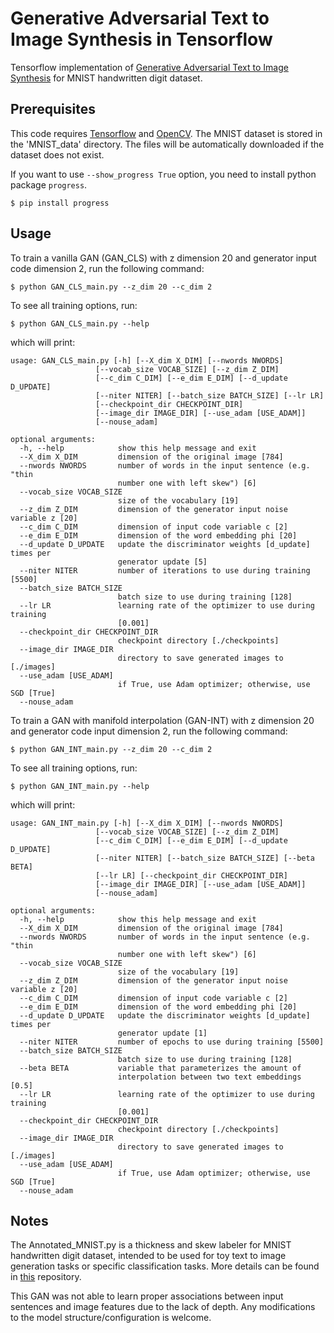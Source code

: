 Generative Adversarial Text to Image Synthesis in Tensorflow
============================================================

Tensorflow implementation of [Generative Adversarial Text to Image Synthesis](https://arxiv.org/abs/1605.05396) for MNIST handwritten digit dataset.

Prerequisites
-------------

This code requires [Tensorflow](https://www.tensorflow.org/) and [OpenCV](http://opencv.org). The MNIST dataset is stored in the 'MNIST_data' directory. The files will be automatically downloaded if the dataset does not exist.
    
If you want to use `--show_progress True` option, you need to install python package `progress`.

    $ pip install progress

Usage
-----

To train a vanilla GAN (GAN_CLS) with z dimension 20 and generator input code dimension 2, run the following command:

    $ python GAN_CLS_main.py --z_dim 20 --c_dim 2

To see all training options, run:

    $ python GAN_CLS_main.py --help

which will print:

    usage: GAN_CLS_main.py [-h] [--X_dim X_DIM] [--nwords NWORDS]
                       [--vocab_size VOCAB_SIZE] [--z_dim Z_DIM]
                       [--c_dim C_DIM] [--e_dim E_DIM] [--d_update D_UPDATE]
                       [--niter NITER] [--batch_size BATCH_SIZE] [--lr LR]
                       [--checkpoint_dir CHECKPOINT_DIR]
                       [--image_dir IMAGE_DIR] [--use_adam [USE_ADAM]]
                       [--nouse_adam]

    optional arguments:
      -h, --help            show this help message and exit
      --X_dim X_DIM         dimension of the original image [784]
      --nwords NWORDS       number of words in the input sentence (e.g. "thin
                            number one with left skew") [6]
      --vocab_size VOCAB_SIZE
                            size of the vocabulary [19]
      --z_dim Z_DIM         dimension of the generator input noise variable z [20]
      --c_dim C_DIM         dimension of input code variable c [2]
      --e_dim E_DIM         dimension of the word embedding phi [20]
      --d_update D_UPDATE   update the discriminator weights [d_update] times per
                            generator update [5]
      --niter NITER         number of iterations to use during training [5500]
      --batch_size BATCH_SIZE
                            batch size to use during training [128]
      --lr LR               learning rate of the optimizer to use during training
                            [0.001]
      --checkpoint_dir CHECKPOINT_DIR
                            checkpoint directory [./checkpoints]
      --image_dir IMAGE_DIR
                            directory to save generated images to [./images]
      --use_adam [USE_ADAM]
                            if True, use Adam optimizer; otherwise, use SGD [True]
      --nouse_adam


To train a GAN with manifold interpolation (GAN-INT) with z dimension 20 and generator code input dimension 2, run the following command:

    $ python GAN_INT_main.py --z_dim 20 --c_dim 2

To see all training options, run:

    $ python GAN_INT_main.py --help

which will print:

    usage: GAN_INT_main.py [-h] [--X_dim X_DIM] [--nwords NWORDS]
                       [--vocab_size VOCAB_SIZE] [--z_dim Z_DIM]
                       [--c_dim C_DIM] [--e_dim E_DIM] [--d_update D_UPDATE]
                       [--niter NITER] [--batch_size BATCH_SIZE] [--beta BETA]
                       [--lr LR] [--checkpoint_dir CHECKPOINT_DIR]
                       [--image_dir IMAGE_DIR] [--use_adam [USE_ADAM]]
                       [--nouse_adam]

    optional arguments:
      -h, --help            show this help message and exit
      --X_dim X_DIM         dimension of the original image [784]
      --nwords NWORDS       number of words in the input sentence (e.g. "thin
                            number one with left skew") [6]
      --vocab_size VOCAB_SIZE
                            size of the vocabulary [19]
      --z_dim Z_DIM         dimension of the generator input noise variable z [20]
      --c_dim C_DIM         dimension of input code variable c [2]
      --e_dim E_DIM         dimension of the word embedding phi [20]
      --d_update D_UPDATE   update the discriminator weights [d_update] times per
                            generator update [1]
      --niter NITER         number of epochs to use during training [5500]
      --batch_size BATCH_SIZE
                            batch size to use during training [128]
      --beta BETA           variable that parameterizes the amount of
                            interpolation between two text embeddings [0.5]
      --lr LR               learning rate of the optimizer to use during training
                            [0.001]
      --checkpoint_dir CHECKPOINT_DIR
                            checkpoint directory [./checkpoints]
      --image_dir IMAGE_DIR
                            directory to save generated images to [./images]
      --use_adam [USE_ADAM]
                            if True, use Adam optimizer; otherwise, use SGD [True]
      --nouse_adam

Notes
-----

The Annotated_MNIST.py is a thickness and skew labeler for MNIST handwritten digit dataset, intended to be used for toy text to image generation tasks or specific classification tasks. More details can be found in [this](https://github.com/1202kbs/Annotated_MNIST) repository.

This GAN was not able to learn proper associations between input sentences and image features due to the lack of depth. Any modifications to the model structure/configuration is welcome.